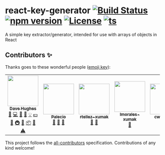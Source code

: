 # react-key-generator [![Build Status][ci-badge]][ci-link] [![npm version][npm-badge]][npm-link] [![License][license-image]][license-url] [![ts][ts-badge]][ts-link]

A simple key extractor/generator, intended for use with arrays of objects in React

[ci-badge]: https://travis-ci.com/dlh3/react-key-generator.svg?branch=master
[ci-link]: https://travis-ci.com/dlh3/react-key-generator
[npm-badge]: https://badge.fury.io/js/react-key-generator.svg
[npm-link]: https://badge.fury.io/js/react-key-generator
[license-url]: https://opensource.org/licenses/MIT
[license-image]: https://img.shields.io/npm/l/react-key-generator.svg
[ts-badge]: https://badges.frapsoft.com/typescript/code/typescript.svg?v=101
[ts-link]: https://www.typescriptlang.org/

## Contributors ✨

Thanks goes to these wonderful people ([emoji key](https://allcontributors.org/docs/en/emoji-key)):

<!-- ALL-CONTRIBUTORS-LIST:START - Do not remove or modify this section -->
<!-- prettier-ignore-start -->
<!-- markdownlint-disable -->
<table>
  <tr>
    <td align="center"><a href="https://github.com/dlh3"><img src="https://avatars3.githubusercontent.com/u/648035?v=4" width="100px;" alt=""/><br /><sub><b>Dave Hughes</b></sub></a><br /><a href="#question-dlh3" title="Answering Questions">💬</a> <a href="https://github.com/dlh3/react-key-generator/commits?author=dlh3" title="Code">💻</a> <a href="#design-dlh3" title="Design">🎨</a> <a href="https://github.com/dlh3/react-key-generator/commits?author=dlh3" title="Documentation">📖</a> <a href="#example-dlh3" title="Examples">💡</a> <a href="#financial-dlh3" title="Financial">💵</a> <a href="#ideas-dlh3" title="Ideas, Planning, & Feedback">🤔</a> <a href="#infra-dlh3" title="Infrastructure (Hosting, Build-Tools, etc)">🚇</a> <a href="#maintenance-dlh3" title="Maintenance">🚧</a> <a href="#platform-dlh3" title="Packaging/porting to new platform">📦</a> <a href="https://github.com/dlh3/react-key-generator/pulls?q=is%3Apr+reviewed-by%3Adlh3" title="Reviewed Pull Requests">👀</a> <a href="https://github.com/dlh3/react-key-generator/commits?author=dlh3" title="Tests">⚠️</a></td>
    <td align="center"><a href="https://github.com/palecio-xumak"><img src="https://avatars2.githubusercontent.com/u/1945404?v=4" width="100px;" alt=""/><br /><sub><b>Palecio</b></sub></a><br /><a href="#question-palecio-xumak" title="Answering Questions">💬</a> <a href="#ideas-palecio-xumak" title="Ideas, Planning, & Feedback">🤔</a> <a href="https://github.com/dlh3/react-key-generator/pulls?q=is%3Apr+reviewed-by%3Apalecio-xumak" title="Reviewed Pull Requests">👀</a></td>
    <td align="center"><a href="https://github.com/rtellez-xumak"><img src="https://avatars1.githubusercontent.com/u/8192902?v=4" width="100px;" alt=""/><br /><sub><b>rtellez-xumak</b></sub></a><br /><a href="#question-rtellez-xumak" title="Answering Questions">💬</a> <a href="#ideas-rtellez-xumak" title="Ideas, Planning, & Feedback">🤔</a></td>
    <td align="center"><a href="https://github.com/lmorales-xumak"><img src="https://avatars0.githubusercontent.com/u/65908942?v=4" width="100px;" alt=""/><br /><sub><b>lmorales-xumak</b></sub></a><br /><a href="#question-lmorales-xumak" title="Answering Questions">💬</a></td>
    <td align="center"><a href="https://cwparsons.ca/"><img src="https://avatars3.githubusercontent.com/u/786967?v=4" width="100px;" alt=""/><br /><sub><b>cwparsons</b></sub></a><br /><a href="#question-cwparsons" title="Answering Questions">💬</a> <a href="#ideas-cwparsons" title="Ideas, Planning, & Feedback">🤔</a></td>
    <td align="center"><a href="https://stackoverflow.com/users/4443323/tomasz-mularczyk?tab=profile"><img src="https://avatars2.githubusercontent.com/u/12544704?v=4" width="100px;" alt=""/><br /><sub><b>Tomek</b></sub></a><br /><a href="#ideas-Tomekmularczyk" title="Ideas, Planning, & Feedback">🤔</a></td>
  </tr>
</table>

<!-- markdownlint-enable -->
<!-- prettier-ignore-end -->
<!-- ALL-CONTRIBUTORS-LIST:END -->

This project follows the [all-contributors](https://github.com/all-contributors/all-contributors) specification. Contributions of any kind welcome!
